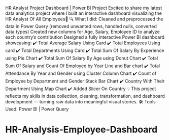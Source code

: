 HR Analyst Project Dashboard | Power BI Project
Excited to share my latest data analytics project where I built an interactive dashboard visualizing the HR Analyst Of All Employees🏅
🔍 What I did:
Cleaned and preprocessed the data in Power Query (removed unwanted rows, handled nulls, converted data types)
Created new columns for Age, Salary, Employee ID to analyze each country’s contribution
Designed a fully interactive Power BI dashboard showcasing:
✔️ Total Average Salary Using Card
✔️ Total Employees Using card
✔️ Total Departments Using Card
✔️ Total Sum Of Salary By Experience using Pie Chart
✔️ Total Sum Of Salary By Age using Donut Chart
✔️ Total Sum Of Salary and Count Of Employee by Year Line and Bar chart
✔️ Total Attendance By Year and Gender using Cluster Column Chart
✔️ Count of Employee by Department and Gender Stack Bar Chart
✔️ Country With Their Department Using Map Chart
✔️ Added Slicer On Country
💡 This project reflects my skills in data collection, cleaning, transformation, and dashboard development — turning raw data into meaningful visual stories.
🛠 Tools Used: Power BI | Power Query
# HR-Analysis-Employee-Dashboard
